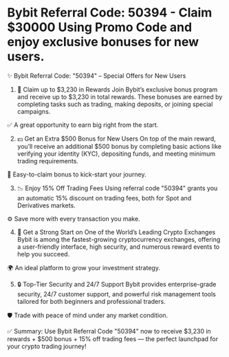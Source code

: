 # Bybit Referral Code: 50394 - Claim $30000 Using Promo Code and enjoy exclusive bonuses for new users.
✨ Bybit Referral Code: "50394" – Special Offers for New Users
1. 🎁 Claim up to $3,230 in Rewards
Join Bybit’s exclusive bonus program and receive up to $3,230 in total rewards. These bonuses are earned by completing tasks such as trading, making deposits, or joining special campaigns.

✅ A great opportunity to earn big right from the start.

2. 💵 Get an Extra $500 Bonus for New Users
On top of the main reward, you’ll receive an additional $500 bonus by completing basic actions like verifying your identity (KYC), depositing funds, and meeting minimum trading requirements.

🔑 Easy-to-claim bonus to kick-start your journey.

3. 📉 Enjoy 15% Off Trading Fees
Using referral code "50394" grants you an automatic 15% discount on trading fees, both for Spot and Derivatives markets.

⚙️ Save more with every transaction you make.

4. 🚀 Get a Strong Start on One of the World’s Leading Crypto Exchanges
Bybit is among the fastest-growing cryptocurrency exchanges, offering a user-friendly interface, high security, and numerous reward events to help you succeed.

🌍 An ideal platform to grow your investment strategy.

5. 🔒 Top-Tier Security and 24/7 Support
Bybit provides enterprise-grade security, 24/7 customer support, and powerful risk management tools tailored for both beginners and professional traders.

🛡️ Trade with peace of mind under any market condition.

✅ Summary:
Use Bybit Referral Code "50394" now to receive $3,230 in rewards + $500 bonus + 15% off trading fees — the perfect launchpad for your crypto trading journey!
